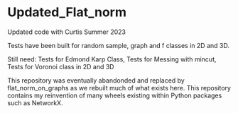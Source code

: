# Updated_Flat_norm

Updated code with Curtis Summer 2023

Tests have been built for random sample, graph and f classes in 2D and 3D.

Still need:
Tests for Edmond Karp Class, 
Tests for Messing with mincut, 
Tests for Voronoi class in 2D and 3D

This repository was eventually abandonded and replaced by flat_norm_on_graphs as we rebuilt much of what exists here. This repository contains my reinvention of many wheels existing within Python packages such as NetworkX.

